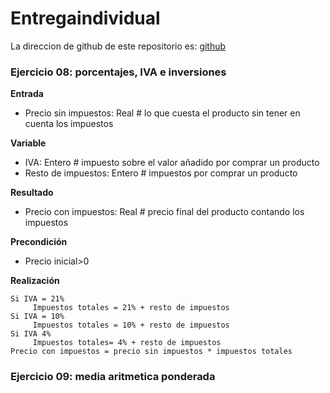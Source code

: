 # Entregaindividual

La direccion de github de este repositorio es: [github](https://github.com/jzazooro/Entregaindividual.git)

### Ejercicio 08: porcentajes, IVA e inversiones

**Entrada**
   * Precio sin impuestos: Real # lo que cuesta el producto sin tener en cuenta los impuestos

**Variable**
   * IVA: Entero # impuesto sobre el valor añadido por comprar un producto
   * Resto de impuestos: Entero # impuestos por comprar un producto

**Resultado**
   * Precio con impuestos: Real # precio final del producto contando los impuestos

**Precondición**
   * Precio inicial>0

**Realización**
```
Si IVA = 21%
     Impuestos totales = 21% + resto de impuestos
Si IVA = 10%
     Impuestos totales = 10% + resto de impuestos
Si IVA 4% 
     Impuestos totales= 4% + resto de impuestos
Precio con impuestos = precio sin impuestos * impuestos totales
```

### Ejercicio 09: media aritmetica ponderada


